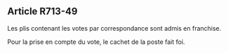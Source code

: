 Article R713-49
----
Les plis contenant les votes par correspondance sont admis en franchise.

Pour la prise en compte du vote, le cachet de la poste fait foi.
